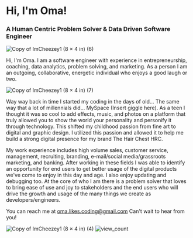 # Hi, I'm Oma!
### A Human Centric Problem Solver & Data Driven Software Engineer
![Copy of ImCheezey1 (8 × 4 in) (6)](https://user-images.githubusercontent.com/77770242/223842907-19a5bb4e-1a2c-48db-96b5-56926307811d.png)


Hi, I'm Oma. I am a software engineer with experience in entrepreneurship, coaching, data analytics, problem solving, and marketing. As a person I am an outgoing, collaborative, energetic individual who  enjoys a good laugh or two. 




![Copy of ImCheezey1 (8 × 4 in) (7)](https://user-images.githubusercontent.com/77770242/223843660-ddfe213c-e7e2-44da-850e-350576272951.png)




Way way back in time I started my coding in the days of old... The same way that a lot of millennials did... MySpace (Insert giggle here). As a teen I thought it was so cool to add effects, music, and photos on a platform that truly allowed you to show the world your personality and personify it through technology. This shifted my childhood passion from fine art to digital and graphic design. I utilized this passion and allowed it to help me build a strong digital presence for my brand The Hair Chest HRC. 

My work experience includes high volume sales, customer service, management, recruiting, branding, e-mail/social media/grassroots marketing, and banking. After working in these fields I was able to identify an opportunity for end users to get better usage of the digital products we've come to enjoy in this day and age. I also enjoy updating and debugging too. At the core of who I am there is a problem solver that loves to bring ease of use and joy to stakeholders and the end users who will drive the growth and usage of the many things we create as developers/engineers. 



You can reach me at oma.likes.coding@gmail.com Can't wait to hear from you!


![Copy of ImCheezey1 (8 × 4 in) (4)](https://user-images.githubusercontent.com/77770242/223839869-8c2cc33b-cb41-4539-b1e2-5b01999907ea.png)
<img src="https://komarev.com/ghpvc/?username=OmaLikesCoding&color=brightgreen" alt="view_count" />

